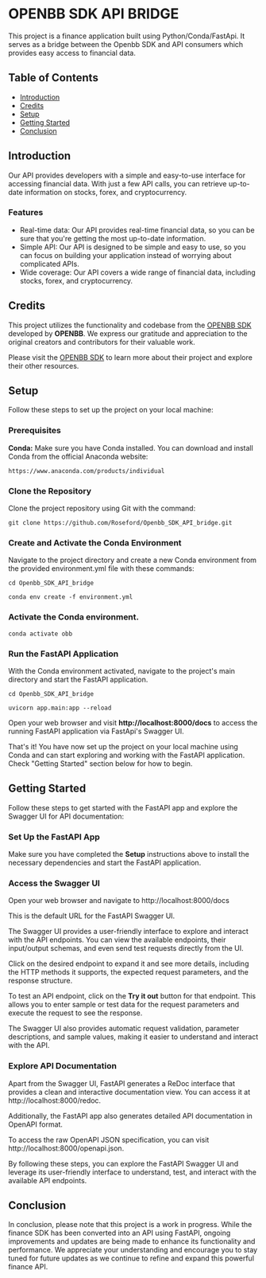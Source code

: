 # OPENBB SDK API BRIDGE

This project is a finance application built using Python/Conda/FastApi. It serves as a bridge between the Openbb SDK and API consumers which provides easy access to financial data.

## Table of Contents

- [Introduction](#introduction)
- [Credits](#credits)
- [Setup](#setup)
- [Getting Started](#getting-started)
- [Conclusion](#conclusion)

## Introduction <a name="introduction"></a>

Our API provides developers with a simple and easy-to-use interface for accessing financial data. With just a few API calls, you can retrieve up-to-date information on stocks, forex, and cryptocurrency.

### Features

- Real-time data: Our API provides real-time financial data, so you can be sure that you're getting the most up-to-date information.
- Simple API: Our API is designed to be simple and easy to use, so you can focus on building your application instead of worrying about complicated APIs.
- Wide coverage: Our API covers a wide range of financial data, including stocks, forex, and cryptocurrency.

## Credits <a name="credits"></a>

This project utilizes the functionality and codebase from the [OPENBB SDK](https://my.openbb.co/app/sdk) developed by **OPENBB**. We express our gratitude and appreciation to the original creators and contributors for their valuable work.

Please visit the [OPENBB SDK](https://my.openbb.co/app/sdk) to learn more about their project and explore their other resources.

## Setup <a name="setup"></a>

Follow these steps to set up the project on your local machine:

### Prerequisites

**Conda:** Make sure you have Conda installed. You can download and install Conda from the official Anaconda website:

    https://www.anaconda.com/products/individual

### Clone the Repository

Clone the project repository using Git with the command:

    git clone https://github.com/Roseford/Openbb_SDK_API_bridge.git

### Create and Activate the Conda Environment

Navigate to the project directory and create a new Conda environment from the provided environment.yml file with these commands:

    cd Openbb_SDK_API_bridge

    conda env create -f environment.yml

### Activate the Conda environment.

    conda activate obb

### Run the FastAPI Application

With the Conda environment activated, navigate to the project's main directory and start the FastAPI application.

    cd Openbb_SDK_API_bridge

    uvicorn app.main:app --reload

Open your web browser and visit **http://localhost:8000/docs** to access the running FastAPI application via FastApi's Swagger UI.

That's it! You have now set up the project on your local machine using Conda and can start exploring and working with the FastAPI application. Check "Getting Started" section below for how to begin.

## Getting Started <a name="getting-started"></a>

Follow these steps to get started with the FastAPI app and explore the Swagger UI for API documentation:

### Set Up the FastAPI App

Make sure you have completed the **Setup** instructions above to install the necessary dependencies and start the FastAPI application.

### Access the Swagger UI

Open your web browser and navigate to
http://localhost:8000/docs

This is the default URL for the FastAPI Swagger UI.

The Swagger UI provides a user-friendly interface to explore and interact with the API endpoints. You can view the available endpoints, their input/output schemas, and even send test requests directly from the UI.

Click on the desired endpoint to expand it and see more details, including the HTTP methods it supports, the expected request parameters, and the response structure.

To test an API endpoint, click on the **Try it out** button for that endpoint. This allows you to enter sample or test data for the request parameters and execute the request to see the response.

The Swagger UI also provides automatic request validation, parameter descriptions, and sample values, making it easier to understand and interact with the API.

### Explore API Documentation

Apart from the Swagger UI, FastAPI generates a ReDoc interface that provides a clean and interactive documentation view. You can access it at
http://localhost:8000/redoc.

Additionally, the FastAPI app also generates detailed API documentation in OpenAPI format.

To access the raw OpenAPI JSON specification, you can visit
http://localhost:8000/openapi.json.

By following these steps, you can explore the FastAPI Swagger UI and leverage its user-friendly interface to understand, test, and interact with the available API endpoints.

## Conclusion <a name="conclusion"></a>

In conclusion, please note that this project is a work in progress. While the finance SDK has been converted into an API using FastAPI, ongoing improvements and updates are being made to enhance its functionality and performance. We appreciate your understanding and encourage you to stay tuned for future updates as we continue to refine and expand this powerful finance API.
